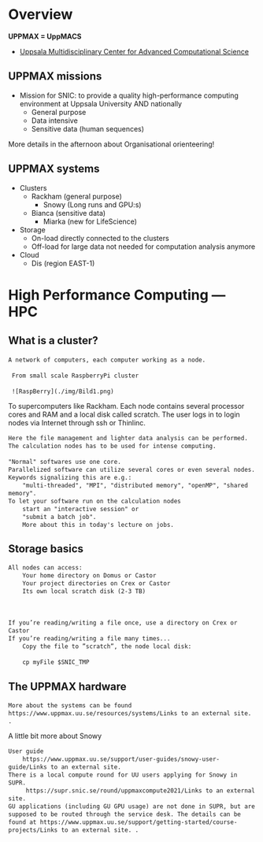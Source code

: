 # Overview

**UPPMAX = UppMACS**
- [Uppsala Multidisciplinary Center for Advanced Computational Science](http://uppmax.uu.se)

## UPPMAX missions
- Mission for SNIC: to provide a quality high-performance computing environment at Uppsala University AND nationally
  - General purpose
  - Data intensive
  - Sensitive data (human sequences)

More details in the afternoon about Organisational orienteering!

    
## UPPMAX systems

- Clusters
  - Rackham (general purpose)
    - Snowy (Long runs and GPU:s)
  - Bianca (sensitive data)
    - Miarka (new for LifeScience)
- Storage
  - On-load directly connected to the clusters
  - Off-load for large data not needed for computation analysis anymore
- Cloud
  - Dis (region EAST-1)

# High Performance Computing — HPC
## What is a cluster?

    A network of computers, each computer working as a node.

     From small scale RaspberryPi cluster
     
     ![RaspBerry](./img/Bild1.png)

To supercomputers like Rackham.
Each node contains several processor cores and RAM and a local disk called scratch.
The user logs in to login nodes via Internet through ssh or Thinlinc.

    Here the file management and lighter data analysis can be performed.
    The calculation nodes has to be used for intense computing. 

    "Normal" softwares use one core.
    Parallelized software can utilize several cores or even several nodes. Keywords signalizing this are e.g.:
        "multi-threaded", "MPI", "distributed memory", "openMP", "shared memory".
    To let your software run on the calculation nodes
        start an "interactive session" or
        "submit a batch job".
        More about this in today's lecture on jobs.



## Storage basics


    All nodes can access:
        Your home directory on Domus or Castor
        Your project directories on Crex or Castor
        Its own local scratch disk (2-3 TB)

 

    If you’re reading/writing a file once, use a directory on Crex or Castor
    If you’re reading/writing a file many times...
        Copy the file to ”scratch”, the node local disk:

        cp myFile $SNIC_TMP
        
        
 ## The UPPMAX hardware   
 
 
  
 
    More about the systems can be found https://www.uppmax.uu.se/resources/systems/Links to an external site. .

 
A little bit more about Snowy

    User guide
        https://www.uppmax.uu.se/support/user-guides/snowy-user-guide/Links to an external site.
    There is a local compute round for UU users applying for Snowy in SUPR.
         https://supr.snic.se/round/uppmaxcompute2021/Links to an external site.
    GU applications (including GU GPU usage) are not done in SUPR, but are supposed to be routed through the service desk. The details can be found at https://www.uppmax.uu.se/support/getting-started/course-projects/Links to an external site. .

